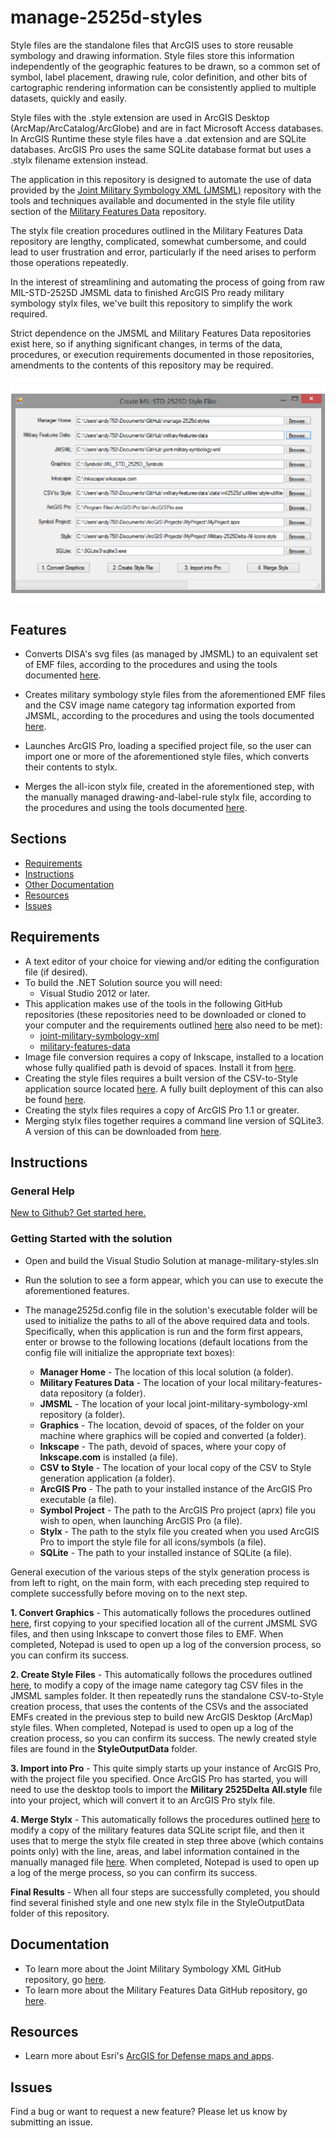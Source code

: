 # manage-2525d-styles
Style files are the standalone files that ArcGIS uses to store reusable symbology and drawing information.  Style files store this information independently of the geographic features to be drawn, so a common set of symbol, label placement, drawing rule, color definition, and other bits of cartographic rendering information can be consistently applied to multiple datasets, quickly and easily.

Style files with the .style extension are used in ArcGIS Desktop (ArcMap/ArcCatalog/ArcGlobe) and are in fact Microsoft Access databases.  In ArcGIS Runtime these style files have a .dat extension and are SQLite databases.  ArcGIS Pro uses the same SQLite database format but uses a .stylx filename extension instead.

The application in this repository is designed to automate the use of data provided by the [Joint Military Symbology XML (JMSML)](https://github.com/Esri/joint-military-symbology-xml) repository with the tools and techniques available and documented in the style file utility section of the [Military Features Data](https://github.com/Esri/military-features-data) repository.

The stylx file creation procedures outlined in the Military Features Data repository are lengthy, complicated, somewhat cumbersome, and could lead to user frustration and error, particularly if the need arises to perform those operations repeatedly.  

In the interest of streamlining and automating the process of going from raw MIL-STD-2525D JMSML data to finished ArcGIS Pro ready military symbology stylx files, we've built this repository to simplify the work required.

Strict dependence on the JMSML and Military Features Data repositories exist here, so if anything significant changes, in terms of the data, procedures, or execution requirements documented in those repositories, amendments to the contents of this repository may be required.

![Image of Stylx Manager]( screen.png )

## Features

* Converts DISA's svg files (as managed by JMSML) to an equivalent set of EMF files, according to the procedures and using the tools documented [here](https://github.com/Esri/military-features-data/tree/master/data/mil2525d/utilities/style-utilities/image-conversion-utilities).

* Creates military symbology style files from the aforementioned EMF files and the CSV image name category tag information exported from JMSML, according to the procedures and using the tools documented [here](https://github.com/Esri/military-features-data/tree/master/data/mil2525d/utilities/style-utilities/image-conversion-utilities).

* Launches ArcGIS Pro, loading a specified project file, so the user can import one or more of the aforementioned style files, which converts their contents to stylx.

* Merges the all-icon stylx file, created in the aforementioned step, with the manually managed drawing-and-label-rule stylx file, according to the procedures and using the tools documented [here](https://github.com/Esri/military-features-data/tree/master/data/mil2525d/utilities/style-utilities/merge-stylx-utilities).

## Sections

* [Requirements](#requirements)
* [Instructions](#instructions)
* [Other Documentation](#documentation)
* [Resources](#resources)
* [Issues](#issues)

## Requirements

* A text editor of your choice for viewing and/or editing the configuration file (if desired).
* To build the .NET Solution source you will need:
    * Visual Studio 2012 or later.
* This application makes use of the tools in the following GitHub repositories (these repositories need to be downloaded or cloned to your computer and the requirements outlined [here](https://github.com/Esri/military-features-data/tree/master/data/mil2525d/utilities/style-utilities) also need to be met):
	* [joint-military-symbology-xml](https://github.com/Esri/joint-military-symbology-xml)
	* [military-features-data](https://github.com/Esri/military-features-data)
* Image file conversion requires a copy of Inkscape, installed to a location whose fully qualified path is devoid of spaces.  Install it from [here](https://inkscape.org/en/).
* Creating the style files requires a built version of the CSV-to-Style application source located [here](https://github.com/csmoore/csv2ArcGISStyle).  A fully built deployment of this can also be found [here](https://github.com/Esri/military-features-data/blob/master/data/mil2525d/utilities/style-utilities/style-file-utilities/csv2ArcGISStyleDeployment.zip).
* Creating the stylx files requires a copy of ArcGIS Pro 1.1 or greater.
* Merging stylx files together requires a command line version of SQLite3.  A version of this can be downloaded from [here](http://www.sqlite.org/).

## Instructions

### General Help
[New to Github? Get started here.](http://htmlpreview.github.com/?https://github.com/Esri/esri.github.com/blob/master/help/esri-getting-to-know-github.html)

### Getting Started with the solution
* Open and build the Visual Studio Solution at manage-military-styles.sln
* Run the solution to see a form appear, which you can use to execute the aforementioned features.
* The manage2525d.config file in the solution's executable folder will be used to initialize the paths to all of the above required data and tools.  Specifically, when this application is run and the form first appears, enter or browse to the following locations (default locations from the config file will initialize the appropriate text boxes):

	* **Manager Home** - The location of this local solution (a folder).
	* **Military Features Data** - The location of your local military-features-data repository (a folder).
	* **JMSML** - The location of your local joint-military-symbology-xml repository (a folder).
	* **Graphics** - The location, devoid of spaces, of the folder on your machine where graphics will be copied and converted (a folder).
	* **Inkscape** - The path, devoid of spaces, where your copy of **Inkscape.com** is installed (a file).
	* **CSV to Style** - The location of your local copy of the CSV to Style generation application (a folder).
	* **ArcGIS Pro** - The path to your installed instance of the ArcGIS Pro executable (a file).
	* **Symbol Project** - The path to the ArcGIS Pro project (aprx) file you wish to open, when launching ArcGIS Pro (a file).
	* **Stylx** - The path to the stylx file you created when you used ArcGIS Pro to import the style file for all icons/symbols (a file).
	* **SQLite** - The path to your installed instance of SQLite (a file).

General execution of the various steps of the stylx generation process is from left to right, on the main form, with each preceding step required to complete successfully before moving on to the next step.

**1. Convert Graphics** - This automatically follows the procedures outlined [here](https://github.com/Esri/military-features-data/tree/master/data/mil2525d/utilities/style-utilities/image-conversion-utilities), first copying to your specified location all of the current JMSML SVG files, and then using Inkscape to convert those files to EMF.  When completed, Notepad is used to open up a log of the conversion process, so you can confirm its success.

**2. Create Style Files** - This automatically follows the procedures outlined [here](https://github.com/Esri/military-features-data/tree/master/data/mil2525d/utilities/style-utilities/style-file-utilities), to modify a copy of the image name category tag CSV files in the JMSML samples folder.  It then repeatedly runs the standalone CSV-to-Style creation process, that uses the contents of the CSVs and the associated EMFs created in the previous step to build new ArcGIS Desktop (ArcMap) style files.  When completed, Notepad is used to open up a log of the creation process, so you can confirm its success.  The newly created style files are found in the **StyleOutputData** folder.

**3. Import into Pro** - This quite simply starts up your instance of ArcGIS Pro, with the project file you specified.  Once ArcGIS Pro has started, you will need to use the desktop tools to import the **Military 2525Delta All.style** file into your project, which will convert it to an ArcGIS Pro stylx file.

**4. Merge Stylx** - This automatically follows the procedures outlined [here](https://github.com/Esri/military-features-data/tree/master/data/mil2525d/utilities/style-utilities/merge-stylx-utilities) to modify a copy of the military features data SQLite script file, and then it uses that to merge the stylx file created in step three above (which contains points only) with the line, areas, and label information contained in the manually managed file [here](https://github.com/Esri/military-features-data/blob/master/data/mil2525d/core_data/stylxfiles/mil2525d-lines-areas-labels-base-template.stylx).  When completed, Notepad is used to open up a log of the merge process, so you can confirm its success.

**Final Results** - When all four steps are successfully completed, you should find several finished style and one new stylx file in the StyleOutputData folder of this repository.

## Documentation

- To learn more about the Joint Military Symbology XML GitHub repository, go [here](https://github.com/Esri/joint-military-symbology-xml).
- To learn more about the Military Features Data GitHub repository, go [here](https://github.com/Esri/military-features-data).

## Resources

* Learn more about Esri's [ArcGIS for Defense maps and apps](http://resources.arcgis.com/en/communities/defense-and-intelligence/).

## Issues

Find a bug or want to request a new feature?  Please let us know by submitting an issue.
